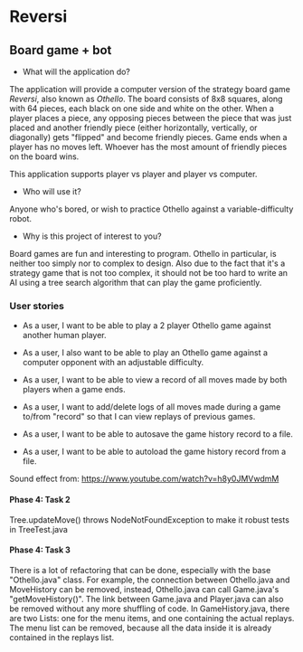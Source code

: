 # Reversi

## Board game + bot 

- What will the application do?  

The application will provide a computer version of the strategy board game *Reversi*, also known as *Othello*. 
The board consists of 8x8 squares, along with 64 pieces, each black on one side and white on the other. When a player places a piece, any opposing pieces between the piece that was just placed and another friendly piece (either horizontally, vertically, or diagonally) gets "flipped" and become friendly pieces. Game ends when a player has no moves left. Whoever has the most amount of friendly pieces on the board wins.

This application supports player vs player and player vs computer.

- Who will use it?

Anyone who's bored, or wish to practice Othello against a variable-difficulty robot.

- Why is this project of interest to you?

Board games are fun and interesting to program. Othello in particular, is neither too simply nor to complex to design. 
Also due to the fact that it's a strategy game that is not too complex, it should not be too hard to write an AI using a
tree search algorithm that can play the game proficiently.

### User stories

- As a user, I want to be able to play a 2 player Othello game against another human player.
- As a user, I also want to be able to play an Othello game against a computer opponent with an adjustable difficulty.
- As a user, I want to be able to view a record of all moves made by both players when a game ends.
- As a user, I want to add/delete logs of all moves made during a game to/from "record" so that I can view replays of previous games.

- As a user, I want to be able to autosave the game history record to a file.
- As a user, I want to be able to autoload the game history record from a file.

Sound effect from: https://www.youtube.com/watch?v=h8y0JMVwdmM

#### Phase 4: Task 2

Tree.updateMove() throws NodeNotFoundException to make it robust
tests in TreeTest.java

#### Phase 4: Task 3
There is a lot of refactoring that can be done, especially with the base "Othello.java" class. For example, the connection between Othello.java and MoveHistory can be removed, instead, Othello.java can call Game.java's "getMoveHistory()". The link between Game.java and Player.java can also be removed without any more shuffling of code.
In GameHistory.java, there are two Lists: one for the menu items, and one containing the actual replays. The menu list can be removed, because all the data inside it is already contained in the replays list.
